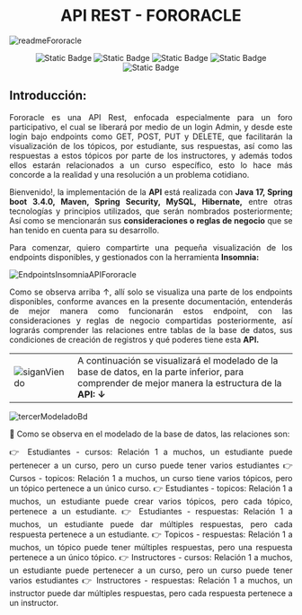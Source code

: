 <h1 align="center">API REST - FORORACLE</h1>

![readmeFororacle](https://github.com/user-attachments/assets/5d7be095-0a61-46c3-a953-087bda6d175f)

<p align="center">
<img alt="Static Badge" src="https://img.shields.io/badge/Release%20date-Diciembre%202024-green">
<img alt="Static Badge" src="https://img.shields.io/badge/Status-En%20constante%20desarrollo-green">
<img alt="Static Badge" src="https://img.shields.io/badge/Project%20version-1.0-blue">
<img alt="Static Badge" src="https://img.shields.io/badge/Java%20version-17.0-blue">
<img alt="Static Badge" src="https://img.shields.io/badge/Spring%20version-3.4.0-blue">
</p>

<h2>Introducción:</h2>
<p align="justify">
  Fororacle es una API Rest, enfocada especialmente para un foro participativo, el cual se liberará por medio de un login Admin, y desde este login
  bajo endpoints como GET, POST, PUT y DELETE, que facilitarán la visualización de los tópicos, por estudiante, sus respuestas, así como las respuestas
  a estos tópicos por parte de los instructores, y además todos ellos estarán relacionados a un curso específico, esto lo hace más concorde a la realidad
  y una resolución a un problema cotidiano.
</p>
<p align="justify">
Bienvenido!, la implementación de la <b>API</b> está realizada con <b>Java 17, Spring boot 3.4.0, Maven, Spring Security, MySQL, Hibernate,</b> entre otras tecnologías y principios
utilizados, que serán nombrados posteriormente; Así como se mencionarán sus <b>consideraciones o reglas de negocio</b> que se han tenido en cuenta para su desarrollo.
</p>
<p align="justify">Para comenzar, quiero compartirte una pequeña visualización de los endpoints disponibles, y gestionados con la herramienta <b>Insomnia:</b></p>

![EndpointsInsomniaAPIFororacle](https://github.com/user-attachments/assets/d4b1e741-e468-4a5c-a94c-a0ca458e39da)

<p align="justify">Como se observa arriba ↑, allí solo se visualiza una parte de los endpoints disponibles, conforme avances en la presente documentación, entenderás de mejor manera
como funcionarán estos endpoint, con las consideraciones y reglas de negocio compartidas posteriormente, así lograrás comprender las relaciones entre tablas de la base de datos,
sus condiciones de creación de registros y qué poderes tiene esta <b>API.</b></p>

<p align="justify">
  <table>
    <tr>
      <td><img src="https://github.com/user-attachments/assets/fe1fe25f-31aa-4c05-98f9-4de5404b2ce7" alt="siganViendo" /></td>
      <td>A continuación se visualizará el modelado de la base de datos, en la parte inferior, para comprender de mejor manera la estructura de la <b>API: ↓</b></td>
    </tr>
  </table>
</p>

![tercerModeladoBd](https://github.com/user-attachments/assets/f045c586-2501-4115-8ff9-957c7358d50d)


<p align="justify">
🧱 Como se observa en el modelado de la base de datos, las relaciones son: 
</p>
<p align="justify">
  👉 Estudiantes - cursos: Relación 1 a muchos, un estudiante puede pertenecer a un curso, pero un curso puede tener varios estudiantes
  👉 Cursos - topicos: Relación 1 a muchos, un curso tiene varios tópicos, pero un tópico pertenece a un único curso.
  👉 Estudiantes - topicos: Relación 1 a muchos, un estudiante puede crear varios tópicos, pero cada tópico, pertenece a un estudiante.
  👉 Estudiantes - respuestas: Relación 1 a muchos, un estudiante puede dar múltiples respuestas, pero cada respuesta pertenece a un estudiante.
  👉 Topicos - respuestas: Relación 1 a muchos, un tópico puede tener múltiples respuestas, pero una respuesta pertenece a un único tópico.
  👉 Instructores - cursos: Relación 1 a muchos, un estudiante puede pertenecer a un curso, pero un curso puede tener varios estudiantes
  👉 Instructores - respuestas: Relación 1 a muchos, un instructor puede dar múltiples respuestas, pero cada respuesta pertenece a un instructor.
</p>







